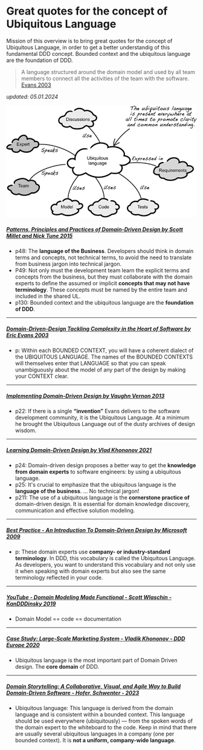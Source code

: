 # Great quotes for the concept of Ubiquitous Language 

Mission of this overview is to bring great quotes for the concept of Ubiquitous Language, in order to get a better understandig of this fundamental DDD concept. Bounded context and the ubiquitous language are the foundation of DDD.

> A language structured around the domain model and used by all team members to connect all the activities of the team with the software. [Evans 2003](https://pubs.opengroup.org/architecture/o-aa-standard/DDD-strategic-patterns.html#context-map)

*updated: 05.01.2024*


![Ubiquitouslanguage](./img/ul.png)

##### [Patterns, Principles and Practices of Domain-Driven Design by Scott Millet and Nick Tune 2015](https://github.com/bmihovski/software-development-ebooks-1/blob/master/%5BPatterns%2C%20Principles%2C%20and%20Practices%20of%20Domain-Driven%20Design%20Kindle%20Edition%20by%20Scott%20Millett%20-%202015%5D.pdf)
* p48: The **language of the Business**. Developers should think in domain terms and concepts, not technical terms, to avoid the need to translate from business jargon into technical jargon. 
* P49: Not only must the development team learn the explicit terms and concepts from the business, but they must collaborate with the domain experts to define the assumed or implicit **concepts that may not have terminology**. These concepts must be named by the entire team and included in the shared UL. 
* p130: Bounded context and the ubiquitous language are the **foundation of DDD**.

___

##### [Domain-Driven-Design Tackling Complexity in the Heart of Software by Eric Evans 2003](https://github.com/gg-daddy/ebooks/blob/master/Eric%20Evans%202003%20-%20Domain-Driven%20Design%20-%20Tackling%20Complexity%20in%20the%20Heart%20of%20Software.pdf)
* p: Within each BOUNDED CONTEXT, you will have a coherent dialect of the UBIQUITOUS LANGUAGE. The names of the BOUNDED CONTEXTS will themselves enter that LANGUAGE so that you can speak unambiguously about the model of any part of the design by making your CONTEXT clear.

___

##### [Implementing Domain-Driven Design by Vaughn Vernon 2013](https://ptgmedia.pearsoncmg.com/images/9780321834577/samplepages/0321834577.pdf)
* p22:  If there is a single **“invention”** Evans delivers to the software development community, it is the Ubiquitous Language. At a minimum he brought the Ubiquitous Language out of the dusty archives of design wisdom. 

___

##### [Learning Domain-Driven Design by Vlad Khononov 2021](https://www.amazon.com/Learning-Domain-Driven-Design-Aligning-Architecture/dp/1098100131)
* p24:  Domain-driven design proposes a better way to get the **knowledge from domain experts** to software engineers: by using a ubiquitous language. 
* p25:  It's crucial to emphasize that the ubiquitous language is the **language of the business**. ... No technical jargon!
* p211: The use of a ubiquitous language is the **cornerstone practice of** domain-driven design. It is essential for domain knowledge discovery, communication and effective solution modeling.

___

##### [Best Practice - An Introduction To Domain-Driven Design by Microsoft 2009](https://docs.microsoft.com/en-us/archive/msdn-magazine/2009/february/best-practice-an-introduction-to-domain-driven-design)
* p:  These domain experts use **company- or industry-standard terminology**. In DDD, this vocabulary is called the Ubiquitous Language. As developers, you want to understand this vocabulary and not only use it when speaking with domain experts but also see the same terminology reflected in your code.

___

##### [YouTube - Domain Modeling Made Functional - Scott Wlaschin - KanDDDinsky 2019](https://www.youtube.com/watch?v=2JB1_e5wZmU&t=334s)
*  Domain Model == code == documentation

___

##### [Case Study: Large-Scale Marketing System - Vladik Khononov - DDD Europe 2020](https://youtu.be/0qsAxb3L8GM?t=1081)
*  Ubiquitous language is the most important part of Domain Driven design. The **core domain** of DDD.

___

##### [Domain Storytelling: A Collaborative, Visual, and Agile Way to Build Domain-Driven Software - Hofer, Schwenter - 2023](https://www.informit.com/store/domain-storytelling-a-collaborative-visual-and-agile-9780137458912)
*  Ubiquitous language: This language is derived from the domain language and is consistent within a bounded context. This language should be used everywhere (ubiquitously) — from the spoken words of the domain expert to the whiteboard to the code. Keep in mind that there are usually several ubiquitous languages in a company (one per bounded context). It is **not a uniform, company-wide language**.
